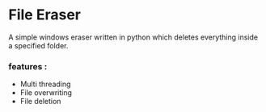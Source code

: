# File Eraser
A simple windows eraser written in python which deletes everything inside a specified folder.

### features :
- Multi threading
- File overwriting
- File deletion
